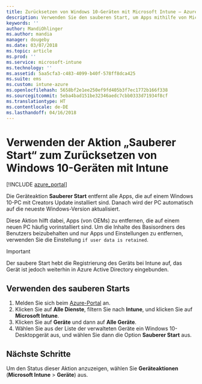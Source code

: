 ```yaml
---
title: Zurücksetzen von Windows 10-Geräten mit Microsoft Intune – Azure | Microsoft-Dokumentation
description: Verwenden Sie den sauberen Start, um Apps mithilfe von Microsoft Intune von Windows 10 PCs zu entfernen oder zu deinstallieren.
keywords: ''
author: MandiOhlinger
ms.author: mandia
manager: dougeby
ms.date: 03/07/2018
ms.topic: article
ms.prod: ''
ms.service: microsoft-intune
ms.technology: ''
ms.assetid: 5aa5cfa3-c483-4099-b40f-578ff8dca425
ms.suite: ems
ms.custom: intune-azure
ms.openlocfilehash: 5658bf2e1ee250ef9fd405b3f7ec1772b166f338
ms.sourcegitcommit: 5eba4bad151be32346aedc7cbb0333d71934f8cf
ms.translationtype: HT
ms.contentlocale: de-DE
ms.lasthandoff: 04/16/2018
---
```

# <a name="use-fresh-start-to-reset-windows-10-devices-with-intune"></a>Verwenden der Aktion „Sauberer Start“ zum Zurücksetzen von Windows 10-Geräten mit Intune


[!INCLUDE [azure_portal](./includes/azure_portal.md)]

Die Geräteaktion **Sauberer Start** entfernt alle Apps, die auf einem Windows 10-PC mit Creators Update installiert sind. Danach wird der PC automatisch auf die neueste Windows-Version aktualisiert.

Diese Aktion hilft dabei, Apps (von OEMs) zu entfernen, die auf einem neuen PC häufig vorinstalliert sind. Um die Inhalte des Basisordners des Benutzers beizubehalten und nur Apps und Einstellungen zu entfernen, verwenden Sie die Einstellung `if user data is retained`.

> [!IMPORTANT]
> Der saubere Start hebt die Registrierung des Geräts bei Intune auf, das Gerät ist jedoch weiterhin in Azure Active Directory eingebunden.

## <a name="use-fresh-start"></a>Verwenden des sauberen Starts

1. Melden Sie sich beim [Azure-Portal](https://portal.azure.com) an.
2. Klicken Sie auf **Alle Dienste**, filtern Sie nach **Intune**, und klicken Sie auf **Microsoft Intune**.
3. Klicken Sie auf **Geräte** und dann auf **Alle Geräte**.
4. Wählen Sie aus der Liste der verwalteten Geräte ein Windows 10-Desktopgerät aus, und wählen Sie dann die Option **Sauberer Start** aus.

## <a name="next-steps"></a>Nächste Schritte

Um den Status dieser Aktion anzuzeigen, wählen Sie **Geräteaktionen** (**Microsoft Intune** > **Geräte**) aus.
